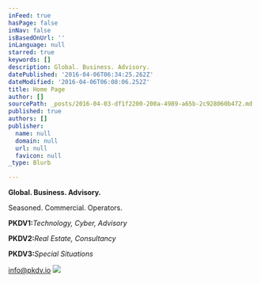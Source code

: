```yaml
---
inFeed: true
hasPage: false
inNav: false
isBasedOnUrl: ''
inLanguage: null
starred: true
keywords: []
description: Global. Business. Advisory.
datePublished: '2016-04-06T06:34:25.262Z'
dateModified: '2016-04-06T06:08:06.252Z'
title: Home Page
author: []
sourcePath: _posts/2016-04-03-df1f2200-200a-4989-a65b-2c928060b472.md
published: true
authors: []
publisher:
  name: null
  domain: null
  url: null
  favicon: null
_type: Blurb

---
```

**Global. Business. Advisory.**

Seasoned. Commercial. Operators.

**PKDV1:**_Technology, Cyber, Advisory_

**PKDV2:**_Real Estate, Consultancy_

**PKDV3:**_Special Situations_

info@pkdv.io
![](https://the-grid-user-content.s3-us-west-2.amazonaws.com/98244933-ad86-4cb2-bcb5-6a897a707df6.jpg)